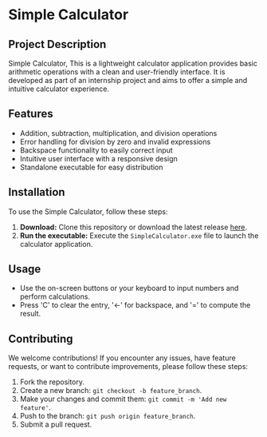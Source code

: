 # Simple Calculator

## Project Description

Simple Calculator, This is a lightweight calculator application provides basic arithmetic operations with a clean and user-friendly interface. 
It is developed as part of an internship project and aims to offer a simple and intuitive calculator experience.

## Features

- Addition, subtraction, multiplication, and division operations
- Error handling for division by zero and invalid expressions
- Backspace functionality to easily correct input
- Intuitive user interface with a responsive design
- Standalone executable for easy distribution

## Installation

To use the Simple Calculator, follow these steps:

1. **Download:** Clone this repository or download the latest release [here]([release_link](https://github.com/Jefino9488/Simple-Calculator/releases/tag/beta)).
2. **Run the executable:** Execute the `SimpleCalculator.exe` file to launch the calculator application.

## Usage

- Use the on-screen buttons or your keyboard to input numbers and perform calculations.
- Press 'C' to clear the entry, '←' for backspace, and '=' to compute the result.

## Contributing

We welcome contributions! If you encounter any issues, have feature requests, or want to contribute improvements, please follow these steps:

1. Fork the repository.
2. Create a new branch: `git checkout -b feature_branch`.
3. Make your changes and commit them: `git commit -m 'Add new feature'`.
4. Push to the branch: `git push origin feature_branch`.
5. Submit a pull request.

